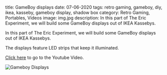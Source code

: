 title: GameBoy displays
date: 07-06-2020
tags: retro gaming, gameboy, diy, ikea, kasseby, gameboy display, shadow box
category: Retro Gaming, Portables, Videos
image: img.jpg
description: In this part of The Eric Experiment, we will build some GameBoy displays out of IKEA Kassebys.

In this part of The Eric Experiment, we will build some GameBoy displays out of IKEA Kassebys.

The displays feature LED strips that keep it illuminated.

[Click here](https://www.youtube.com/watch?v=weWV3ot45e0) to go to the Youtube Video.

![Gameboy Displays](https://www.youtube.com/watch?v=weWV3ot45e0)
